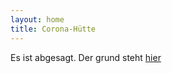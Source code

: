 ```yaml
---
layout: home
title: Corona-Hütte
---
```


Es ist abgesagt. Der grund steht [hier](https://www.worldometers.info/coronavirus/country/germany/)